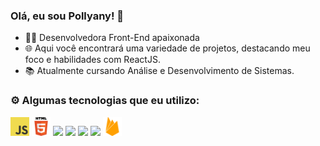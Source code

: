 ### Olá, eu sou Pollyany! 👋

- 👩‍💻 Desenvolvedora Front-End apaixonada
- 🌐 Aqui você encontrará uma variedade de projetos, destacando meu foco e habilidades com ReactJS.
- 📚 Atualmente cursando Análise e Desenvolvimento de Sistemas.

### ⚙️ Algumas tecnologias que eu utilizo:
<code><img height="30" src="https://raw.githubusercontent.com/github/explore/80688e429a7d4ef2fca1e82350fe8e3517d3494d/topics/javascript/javascript.png"></code>
<code><img height="30" src="https://raw.githubusercontent.com/github/explore/80688e429a7d4ef2fca1e82350fe8e3517d3494d/topics/html/html.png"></code>
<code><img height="30" src="https://www.vectorlogo.zone/logos/w3_css/w3_css-official.svg"></code>
<code><img height="30" src="https://www.vectorlogo.zone/logos/sass-lang/sass-lang-icon.svg"></code>
<code><img height="30" src="https://www.vectorlogo.zone/logos/reactjs/reactjs-icon.svg"></code>
<code><img height="30" src="https://avatars1.githubusercontent.com/u/2918581?s=200&v=4"></code>
<code><img height="30" src="https://raw.githubusercontent.com/devicons/devicon/master/icons/firebase/firebase-plain.svg"></code>


<!-- ### 🚀 Estatísticas rápidas
<p align="center">
<img width="450" align="left" src="https://github-readme-stats-defcon27.vercel.app/api?username=pollyany&show_icons=true&line_height=21&theme=react" alt="Defcon27's Github Stats" />
</p>
-->
